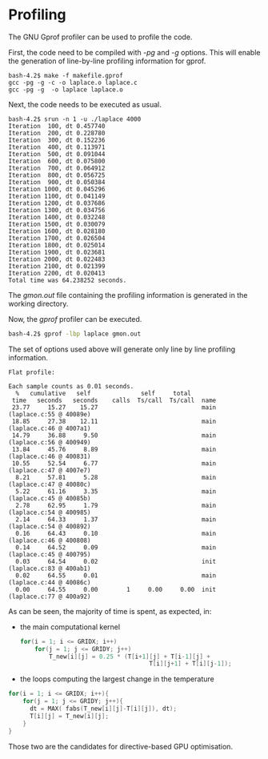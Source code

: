 # Profiling

The GNU Gprof profiler can be used to profile the code.

First, the code need to be compiled with *-pg* and *-g* options. This will enable the generation of line-by-line profiling information for gprof.

```
bash-4.2$ make -f makefile.gprof
gcc -pg -g -c -o laplace.o laplace.c
gcc -pg -g  -o laplace laplace.o
```

Next, the code needs to be executed as usual.

```
bash-4.2$ srun -n 1 -u ./laplace 4000
Iteration  100, dt 0.457740
Iteration  200, dt 0.228780
Iteration  300, dt 0.152236
Iteration  400, dt 0.113971
Iteration  500, dt 0.091044
Iteration  600, dt 0.075800
Iteration  700, dt 0.064912
Iteration  800, dt 0.056725
Iteration  900, dt 0.050384
Iteration 1000, dt 0.045296
Iteration 1100, dt 0.041149
Iteration 1200, dt 0.037686
Iteration 1300, dt 0.034756
Iteration 1400, dt 0.032248
Iteration 1500, dt 0.030079
Iteration 1600, dt 0.028180
Iteration 1700, dt 0.026504
Iteration 1800, dt 0.025014
Iteration 1900, dt 0.023681
Iteration 2000, dt 0.022483
Iteration 2100, dt 0.021399
Iteration 2200, dt 0.020413
Total time was 64.238252 seconds.
```
The *gmon.out* file containing the profiling information is generated in the working directory.

Now, the *gprof* profiler can be executed.  

```bash
bash-4.2$ gprof -lbp laplace gmon.out
```
The set of options used above will generate only line by line profiling information.
```
Flat profile:

Each sample counts as 0.01 seconds.
  %   cumulative   self              self     total
 time   seconds   seconds    calls  Ts/call  Ts/call  name
 23.77     15.27    15.27                             main (laplace.c:55 @ 40089e)
 18.85     27.38    12.11                             main (laplace.c:46 @ 4007a1)
 14.79     36.88     9.50                             main (laplace.c:56 @ 400949)
 13.84     45.76     8.89                             main (laplace.c:46 @ 400831)
 10.55     52.54     6.77                             main (laplace.c:47 @ 4007e7)
  8.21     57.81     5.28                             main (laplace.c:47 @ 40080c)
  5.22     61.16     3.35                             main (laplace.c:45 @ 40085b)
  2.78     62.95     1.79                             main (laplace.c:54 @ 400985)
  2.14     64.33     1.37                             main (laplace.c:54 @ 400892)
  0.16     64.43     0.10                             main (laplace.c:46 @ 400808)
  0.14     64.52     0.09                             main (laplace.c:45 @ 400795)
  0.03     64.54     0.02                             init (laplace.c:83 @ 400ab1)
  0.02     64.55     0.01                             main (laplace.c:44 @ 40086c)
  0.00     64.55     0.00        1     0.00     0.00  init (laplace.c:77 @ 400a92)
  ```
As can be seen, the majority of time is spent, as expected, in:
* the main computational kernel
    ```c
    for(i = 1; i <= GRIDX; i++)
        for(j = 1; j <= GRIDY; j++)
            T_new[i][j] = 0.25 * (T[i+1][j] + T[i-1][j] +
                                        T[i][j+1] + T[i][j-1]);    
    ```
* the loops computing the largest change in the temperature
```c
for(i = 1; i <= GRIDX; i++){
    for(j = 1; j <= GRIDY; j++){
      dt = MAX( fabs(T_new[i][j]-T[i][j]), dt);
      T[i][j] = T_new[i][j];
    }
}
```

Those two are the candidates for directive-based GPU optimisation.

